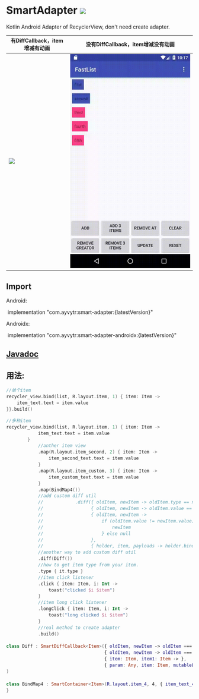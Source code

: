 # SmartAdapter  [![](https://img.shields.io/badge/jCenter-0.2.1-red.svg)](https://bintray.com/ayvytr/maven/smart-adapter/_latestVersion)
Kotlin Android Adapter of RecyclerView, don't need create adapter.

| 有DiffCallback，item增减有动画 | 没有DiffCallback，item增减没有动画 |
| ------------------------------ | ---------------------------------- |
| ![](media\with_diff.gif)       | ![](media\without_diff.gif)        |





## Import

Android:

​	implementation "com.ayvytr:smart-adapter:{latestVersion}"

Androidx:

​	implementation "com.ayvytr:smart-adapter-androidx:{latestVersion}"



## [Javadoc](https://ayvytr.github.io/projects/smartadapter/javadoc/index.html)



## 用法:

```kotlin
//单个item
recycler_view.bind(list, R.layout.item, 1) { item: Item ->    
	item_text.text = item.value    
}}.build()


```



```kotlin
//多种item
recycler_view.bind(list, R.layout.item, 1) { item: Item ->
            item_text.text = item.value
        }
        	//anther item view
            .map(R.layout.item_second, 2) { item: Item ->
                item_second_text.text = item.value
            }
            .map(R.layout.item_custom, 3) { item: Item ->
                item_custom_text.text = item.value
            }
            .map(BindMap4())
            //add custom diff util
            //            .diff({ oldItem, newItem -> oldItem.type == newItem.type },
            //                  { oldItem, newItem -> oldItem.value == newItem.value },
            //                  { oldItem, newItem ->
            //                      if (oldItem.value != newItem.value) {
            //                          newItem
            //                      } else null
            //                  },
            //                  { holder, item, payloads -> holder.bind(item) })
            //another way to add custom diff util
            .diff(Diff())
            //how to get item type from your item.
            .type { it.type }
            //item click listener
            .click { item: Item, i: Int ->
                toast("clicked $i $item")
            }
            //item long click listener
            .longClick { item: Item, i: Int ->
                toast("long clicked $i $item")
            }
            //real method to create adapter
            .build()
            
class Diff : SmartDiffCallback<Item>({ oldItem, newItem -> oldItem === newItem },
                                     { oldItem, newItem -> oldItem === newItem && oldItem.value == newItem.value },
                                     { item: Item, item1: Item -> },
                                     { param: Any, item: Item, mutableList: MutableList<Any> -> }
)

class BindMap4 : SmartContainer<Item>(R.layout.item_4, 4, { item_text_4.text = it.value }) {
}
```















